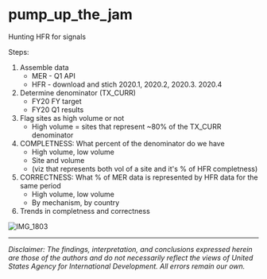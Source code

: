 # pump_up_the_jam
Hunting HFR for signals


Steps:  
1. Assemble data  
   * MER - Q1 API  
   * HFR - download and stich 2020.1, 2020.2, 2020.3. 2020.4
1. Determine denominator (TX_CURR)
   * FY20 FY target  
   * FY20 Q1 results  
1. Flag sites as high volume or not  
   * High volume = sites that represent ~80% of the TX_CURR denominator
1. COMPLETNESS: What percent of the denominator do we have  
   * High volume, low volume
   * Site and volume
   * (viz that represents both vol of a site and it's % of HFR completness)  
1. CORRECTNESS: What % of MER data is represented by HFR data for the same period  
   * High volume, low volume
   * By mechanism, by country  
1. Trends in completness and correctness

![IMG_1803](https://user-images.githubusercontent.com/8836685/76236226-be46f780-6202-11ea-9b11-250ba7e698df.jpg)


---

*Disclaimer: The findings, interpretation, and conclusions expressed herein are those of the authors and do not necessarily reflect the views of United States Agency for International Development. All errors remain our own.*
